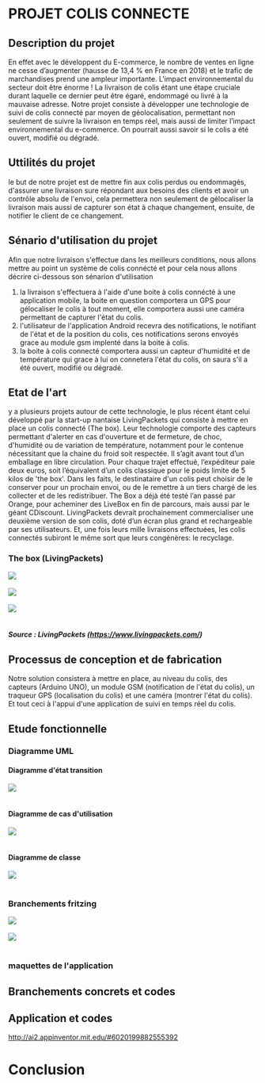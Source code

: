 # PROJET COLIS CONNECTE

## Description du projet 
En effet avec le développent du E-commerce, le nombre de ventes en ligne ne cesse d’augmenter (hausse de 13,4 % en France en 2018) et le trafic de marchandises prend une ampleur importante.
L'impact environnemental du secteur doit être énorme !
La livraison de colis étant une étape cruciale durant laquelle ce dernier peut être égaré, endommagé ou livré à la mauvaise adresse.
Notre projet consiste à développer une  technologie de suivi de colis connecté par moyen de géolocalisation, permettant non seulement de suivre la livraison en temps réel, mais aussi de limiter l’impact environnemental du e-commerce. On pourrait aussi savoir si le colis a été ouvert, modifié ou dégradé.

## Uttilités du projet 
le but de notre projet est de mettre fin aux colis perdus ou endommagés, d'assurer une livraison sure répondant aux besoins des clients et avoir un contrôle absolu de l'envoi, cela permettera non seulement de gélocaliser la livraison mais aussi de capturer son état à chaque changement, ensuite, de notifier le client de ce changement.

## Sénario d'utilisation du projet

Afin que notre livraison s'effectue dans les meilleurs conditions, nous allons mettre au point un système de colis connécté et pour cela nous allons décrire ci-dessous son sénarion d'utilisation 
1. la livraison s'effectuera à l'aide d'une boite à colis connécté à une application mobile, la boite en question comportera un GPS pour gélocaliser le colis à tout moment, elle comportera aussi une caméra permettant de capturer l'état du colis. 
2. l'utilisateur de l'application Android recevra des notifications, le notifiant de l'état et de la position du colis, ces notifications serons envoyés grace au module gsm implenté dans la boite à colis.
3. la boite à colis connecté comportera aussi un capteur d'humidité et de température qui grace à lui on connetera l'état du colis, on saura s'il a été ouvert, modifié ou dégradé.

## Etat de l'art 
 y a plusieurs projets autour de cette technologie, le plus récent  étant celui développé par la  start-up nantaise LivingPackets qui consiste à mettre en place un colis connecté (The box). Leur technologie comporte des capteurs permettant d'alerter en cas d'ouverture et de fermeture, de choc, d'humidité ou de variation de température, notamment pour le contenue nécessitant que la chaine du froid soit respectée.
 Il s’agit avant tout d’un emballage en libre circulation. Pour chaque trajet effectué, l’expéditeur paie deux euros, soit l’équivalent d’un colis classique pour le poids limite de 5 kilos de 'the box'.
 Dans les faits, le destinataire d'un colis peut choisir de le conserver pour un prochain envoi, ou de le remettre à un tiers chargé de les collecter et de les redistribuer.
 The Box a déjà été testé l’an passé par Orange, pour acheminer des LiveBox en fin de parcours, mais aussi par le géant CDiscount. LivingPackets devrait prochainement commercialiser une deuxième version de son colis, doté d’un écran plus grand et rechargeable par ses utilisateurs. Et, une fois leurs mille livraisons effectuées, les colis connectés subiront le même sort que leurs congénères: le recyclage.

### The box (LivingPackets)
<img src="https://github.com/institut-galilee/2020-smart-box/blob/master/doc/pictures/colis.jpg"/>
<br></br>
<img src="https://github.com/institut-galilee/2020-smart-box/blob/master/doc/pictures/boite.jpeg"/>
<br></br>
<img src="https://github.com/institut-galilee/2020-smart-box/blob/master/doc/pictures/tel.jpg"/>
<br></br>

##### Source : LivingPackets (https://www.livingpackets.com/)

## Processus de conception et de fabrication 
Notre solution consistera à mettre en place, au niveau du colis, des capteurs (Arduino UNO), un module GSM (notification de l'état du colis), un traqueur GPS (localisation du colis) et une caméra (montrer l'état du colis).
Et tout ceci à l'appui d'une application de suivi en temps réel du colis. 

## Etude fonctionnelle 
### Diagramme UML
#### Diagramme d'état transition
<img src="https://github.com/institut-galilee/2020-smart-box/blob/master/doc/pictures/Colis_connect%C3%A9.jpg"/>
<br></br>

#### Diagramme de cas d'utilisation 
<img src="https://github.com/institut-galilee/2020-smart-box/blob/master/doc/pictures/diagramme_smartbox.jpg"/>
<br></br>

#### Diagramme de classe 
<img src="https://github.com/institut-galilee/2020-smart-box/blob/master/doc/pictures/diagramme_class.jpg"/>
<br></br>

### Branchements fritzing

<img src="https://github.com/institut-galilee/2020-smart-box/blob/master/doc/pictures/smart_box_sketch.png"/>
<br></br>
<img src="https://github.com/institut-galilee/2020-smart-box/blob/master/doc/pictures/smart_box_schematic.png"/>
<br></br>

### maquettes de l'application 

## Branchements concrets et codes 

## Application et codes
http://ai2.appinventor.mit.edu/#6020199882555392

# Conclusion 

